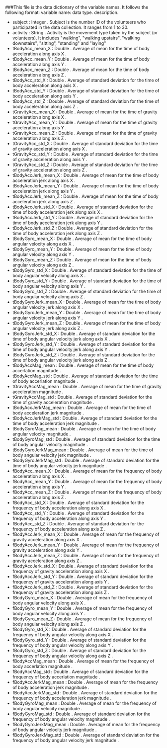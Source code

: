 ###This file is the data dictionary of the variable names. 
It follows the following format: variable name: data type. description.

*  subject	:	Integer	.	Subject is the number ID of the volunteers who participated in the data collection. It ranges from 1 to 30.						
*	activity	:	String	.	Activity is the movement type taken by the subject (or volunteers). It includes "walking", "walking upstairs", "walking downstairs", "sitting", "standing" and "laying"						
*	tBodyAcc_mean_X	:	Double	.	Average of 	mean	for the time of	body acceleration	along axis	X	.
*	tBodyAcc_mean_Y	:	Double	.	Average of 	mean	for the time of	body acceleration	along axis	Y	.
*	tBodyAcc_mean_Z	:	Double	.	Average of 	mean	for the time of	body acceleration	along axis	Z	.
*	tBodyAcc_std_X	:	Double	.	Average of 	standard deviation	for the time of	body acceleration	along axis	X	.
*	tBodyAcc_std_Y	:	Double	.	Average of 	standard deviation	for the time of	body acceleration	along axis	Y	.
*	tBodyAcc_std_Z	:	Double	.	Average of 	standard deviation	for the time of	body acceleration	along axis	Z	.
*	tGravityAcc_mean_X	:	Double	.	Average of 	mean	for the time of	gravity acceleration	along axis	X	.
*	tGravityAcc_mean_Y	:	Double	.	Average of 	mean	for the time of	gravity acceleration	along axis	Y	.
*	tGravityAcc_mean_Z	:	Double	.	Average of 	mean	for the time of	gravity acceleration	along axis	Z	.
*	tGravityAcc_std_X	:	Double	.	Average of 	standard deviation	for the time of	gravity acceleration	along axis	X	.
*	tGravityAcc_std_Y	:	Double	.	Average of 	standard deviation	for the time of	gravity acceleration	along axis	Y	.
*	tGravityAcc_std_Z	:	Double	.	Average of 	standard deviation	for the time of	gravity acceleration	along axis	Z	.
*	tBodyAccJerk_mean_X	:	Double	.	Average of 	mean	for the time of	body acceleration jerk	along axis	X	.
*	tBodyAccJerk_mean_Y	:	Double	.	Average of 	mean	for the time of	body acceleration jerk	along axis	Y	.
*	tBodyAccJerk_mean_Z	:	Double	.	Average of 	mean	for the time of	body acceleration jerk	along axis	Z	.
*	tBodyAccJerk_std_X	:	Double	.	Average of 	standard deviation	for the time of	body acceleration jerk	along axis	X	.
*	tBodyAccJerk_std_Y	:	Double	.	Average of 	standard deviation	for the time of	body acceleration jerk	along axis	Y	.
*	tBodyAccJerk_std_Z	:	Double	.	Average of 	standard deviation	for the time of	body acceleration jerk	along axis	Z	.
*	tBodyGyro_mean_X	:	Double	.	Average of 	mean	for the time of	body angular velocity	along axis	X	.
*	tBodyGyro_mean_Y	:	Double	.	Average of 	mean	for the time of	body angular velocity	along axis	Y	.
*	tBodyGyro_mean_Z	:	Double	.	Average of 	mean	for the time of	body angular velocity	along axis	Z	.
*	tBodyGyro_std_X	:	Double	.	Average of 	standard deviation	for the time of	body angular velocity	along axis	X	.
*	tBodyGyro_std_Y	:	Double	.	Average of 	standard deviation	for the time of	body angular velocity	along axis	Y	.
*	tBodyGyro_std_Z	:	Double	.	Average of 	standard deviation	for the time of	body angular velocity	along axis	Z	.
*	tBodyGyroJerk_mean_X	:	Double	.	Average of 	mean	for the time of	body angular velocity jerk	along axis	X	.
*	tBodyGyroJerk_mean_Y	:	Double	.	Average of 	mean	for the time of	body angular velocity jerk	along axis	Y	.
*	tBodyGyroJerk_mean_Z	:	Double	.	Average of 	mean	for the time of	body angular velocity jerk	along axis	Z	.
*	tBodyGyroJerk_std_X	:	Double	.	Average of 	standard deviation	for the time of	body angular velocity jerk	along axis	X	.
*	tBodyGyroJerk_std_Y	:	Double	.	Average of 	standard deviation	for the time of	body angular velocity jerk	along axis	Y	.
*	tBodyGyroJerk_std_Z	:	Double	.	Average of 	standard deviation	for the time of	body angular velocity jerk	along axis	Z	.
*	tBodyAccMag_mean	:	Double	.	Average of 	mean	for the time of	body accerlation magnitude	.		
*	tBodyAccMag_std	:	Double	.	Average of 	standard deviation	for the time of	body accerlation magnitude	.		
*	tGravityAccMag_mean	:	Double	.	Average of 	mean	for the time of	gravity acceleration magnitude	.		
*	tGravityAccMag_std	:	Double	.	Average of 	standard deviation	for the time of	gravity acceleration magnitude	.		
*	tBodyAccJerkMag_mean	:	Double	.	Average of 	mean	for the time of	body acceleration jerk magnitude	.		
*	tBodyAccJerkMag_std	:	Double	.	Average of 	standard deviation	for the time of	body acceleration jerk magnitude	.		
*	tBodyGyroMag_mean	:	Double	.	Average of 	mean	for the time of	body angular velocity magnitude	.		
*	tBodyGyroMag_std	:	Double	.	Average of 	standard deviation	for the time of	body angular velocity magnitude	.		
*	tBodyGyroJerkMag_mean	:	Double	.	Average of 	mean	for the time of	body angular velocity jerk magnitude	.		
*	tBodyGyroJerkMag_std	:	Double	.	Average of 	standard deviation	for the time of	body angular velocity jerk magnitude	.		
*	fBodyAcc_mean_X	:	Double	.	Average of 	mean	for the frequency of	body acceleration	along axis	X	.
*	fBodyAcc_mean_Y	:	Double	.	Average of 	mean	for the frequency of	body acceleration	along axis	Y	.
*	fBodyAcc_mean_Z	:	Double	.	Average of 	mean	for the frequency of	body acceleration	along axis	Z	.
*	fBodyAcc_std_X	:	Double	.	Average of 	standard deviation	for the frequency of	body acceleration	along axis	X	.
*	fBodyAcc_std_Y	:	Double	.	Average of 	standard deviation	for the frequency of	body acceleration	along axis	Y	.
*	fBodyAcc_std_Z	:	Double	.	Average of 	standard deviation	for the frequency of	body acceleration	along axis	Z	.
*	fBodyAccJerk_mean_X	:	Double	.	Average of 	mean	for the frequency of	gravity acceleration	along axis	X	.
*	fBodyAccJerk_mean_Y	:	Double	.	Average of 	mean	for the frequency of	gravity acceleration	along axis	Y	.
*	fBodyAccJerk_mean_Z	:	Double	.	Average of 	mean	for the frequency of	gravity acceleration	along axis	Z	.
*	fBodyAccJerk_std_X	:	Double	.	Average of 	standard deviation	for the frequency of	gravity acceleration	along axis	X	.
*	fBodyAccJerk_std_Y	:	Double	.	Average of 	standard deviation	for the frequency of	gravity acceleration	along axis	Y	.
*	fBodyAccJerk_std_Z	:	Double	.	Average of 	standard deviation	for the frequency of	gravity acceleration	along axis	Z	.
*	fBodyGyro_mean_X	:	Double	.	Average of 	mean	for the frequency of	body angular velocity	along axis	X	.
*	fBodyGyro_mean_Y	:	Double	.	Average of 	mean	for the frequency of	body angular velocity	along axis	Y	.
*	fBodyGyro_mean_Z	:	Double	.	Average of 	mean	for the frequency of	body angular velocity	along axis	Z	.
*	fBodyGyro_std_X	:	Double	.	Average of 	standard deviation	for the frequency of	body angular velocity	along axis	X	.
*	fBodyGyro_std_Y	:	Double	.	Average of 	standard deviation	for the frequency of	body angular velocity	along axis	Y	.
*	fBodyGyro_std_Z	:	Double	.	Average of 	standard deviation	for the frequency of	body angular velocity	along axis	Z	.
*	fBodyAccMag_mean	:	Double	.	Average of 	mean	for the frequency of	body accerlation magnitude	.		
*	fBodyAccMag_std	:	Double	.	Average of 	standard deviation	for the frequency of	body accerlation magnitude	.		
*	fBodyAccJerkMag_mean	:	Double	.	Average of 	mean	for the frequency of	body acceleration jerk magnitude	.		
*	fBodyAccJerkMag_std	:	Double	.	Average of 	standard deviation	for the frequency of	body acceleration jerk magnitude	.		
*	fBodyGyroMag_mean	:	Double	.	Average of 	mean	for the frequency of	body angular velocity magnitude	.		
*	fBodyGyroMag_std	:	Double	.	Average of 	standard deviation	for the frequency of	body angular velocity magnitude	.		
*	fBodyGyroJerkMag_mean	:	Double	.	Average of 	mean	for the frequency of	body angular velocity jerk magnitude	.		
*	fBodyGyroJerkMag_std	:	Double	.	Average of 	standard deviation	for the frequency of	body angular velocity jerk magnitude	.		
